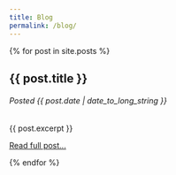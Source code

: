 ```yaml
---
title: Blog
permalink: /blog/
---
```


<div>
  {% for post in site.posts %}
    <article class="post">
        <hgroup>
            <h1>{{ post.title }}</h1>
            <h6>Posted <time datetime="{{ post.date | date: "%Y-%m-%d" }}">{{ post.date | date_to_long_string }}</time></h6>
        </hgroup>
        <p>{{ post.excerpt }}</p>
        <p><a href="{{ post.url}}">Read full post...</a></p>
    </article>
  {% endfor %}
</div>
